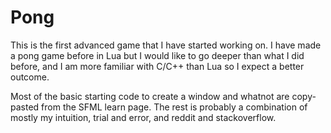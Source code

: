 # Pong
This is the first advanced game that I have started working on.
I have made a pong game before in Lua but I would like to go deeper
than what I did before, and I am more familiar with C/C++ than Lua so
I expect a better outcome.

Most of the basic starting code to create a window and whatnot are copy-pasted
from the SFML learn page. The rest is probably a combination of mostly my intuition, 
trial and error, and reddit and stackoverflow.
